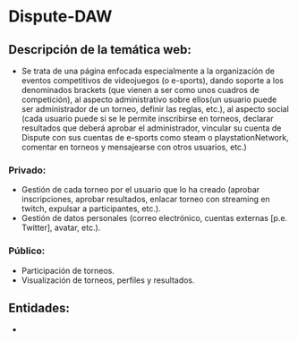 # Dispute-DAW

## Descripción de la temática web: 
+  Se trata de una página enfocada especialmente a la organización de eventos competitivos de videojuegos (o e-sports), dando soporte a los denominados brackets (que vienen a ser como unos cuadros de competición), al aspecto administrativo sobre ellos(un usuario puede ser administrador de un torneo, definir las reglas, etc.), al aspecto social (cada usuario puede si se le permite inscribirse en torneos, declarar resultados que deberá aprobar el administrador, vincular su cuenta de Dispute con sus cuentas de e-sports como steam o playstationNetwork, comentar en torneos y mensajearse con otros usuarios, etc.) 
 ### Privado: 
+ Gestión de cada torneo por el usuario que lo ha creado (aprobar inscripciones, aprobar resultados, enlacar torneo con streaming en twitch, expulsar a participantes, etc.). 
+ Gestión de datos personales (correo electrónico, cuentas externas [p.e. Twitter], avatar, etc.).
 ### Público:
+ Participación de torneos.
+ Visualización de torneos, perfiles y resultados.

## Entidades:
+ 
